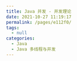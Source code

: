 ```yaml
---
title: Java 并发 - 并发理论
date: 2021-10-27 11:19:17
permalink: /pages/e112f0/
tags: 
  - null
categories: 
  - Java
  - Java 多线程与并发
---
```

